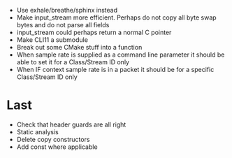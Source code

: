 * Use exhale/breathe/sphinx instead
* Make input_stream more efficient. Perhaps do not copy all byte swap bytes and do not parse all fields
* input_stream could perhaps return a normal C pointer
* Make CLI11 a submodule
* Break out some CMake stuff into a function
* When sample rate is supplied as a command line parameter it should be able to set it for a Class/Stream ID only
* When IF context sample rate is in a packet it should be for a specific Class/Stream ID only

# Last
* Check that header guards are all right
* Static analysis
* Delete copy constructors
* Add const where applicable
